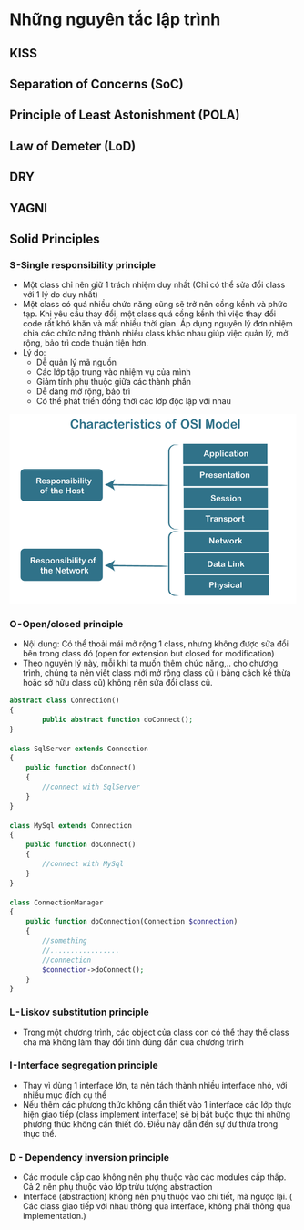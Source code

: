 # Những nguyên tắc lập trình

## KISS
## Separation of Concerns (SoC)
## Principle of Least Astonishment (POLA)
## Law of Demeter (LoD)
## DRY

## YAGNI

## Solid Principles

### S -Single responsibility principle

- Một class chỉ nên giữ 1 trách nhiệm duy nhất (Chỉ có thể sửa đổi class với 1 lý do duy nhất)
- Một class có quá nhiều chức năng cũng sẽ trở nên cồng kềnh và phức tạp. Khi yêu cầu thay đổi, một class quá cồng kềnh thì việc thay đổi code rất khó khăn và mất nhiều thời gian. Áp dụng nguyên lý đơn nhiệm chia các chức năng thành nhiều class khác nhau giúp việc quản lý, mở rộng, bảo trì code thuận tiện hơn.
- Lý do: 
    - Dễ quản lý mã nguồn
    - Các lớp tập trung vào nhiệm vụ của mình
    - Giảm tính phụ thuộc giữa các thành phần
    - Dễ dàng mở rộng, bảo trì
    - Có thể phát triển đồng thời các lớp độc lập với nhau
    
![This is an image](https://raw.githubusercontent.com/hieuvu98/clean-code/main/images/osi-model.png)

### O - Open/closed principle

- Nội dung: Có thể thoải mái mở rộng 1 class, nhưng không được sửa đổi bên trong class đó (open for extension but closed for modification)
- Theo nguyên lý này, mỗi khi ta muốn thêm chức năng,.. cho chương trình, chúng ta nên viết class mới mở rộng class cũ ( bằng cách kế thừa hoặc sở hữu class cũ) không nên sửa đổi class cũ.

```php
abstract class Connection()
{
        public abstract function doConnect();
}

class SqlServer extends Connection
{
    public function doConnect()
    {
        //connect with SqlServer
    }
}

class MySql extends Connection
{
    public function doConnect()
    {
        //connect with MySql
    }
}

class ConnectionManager
{
    public function doConnection(Connection $connection)
    {
        //something
        //.................
        //connection
        $connection->doConnect();
    }
}
```

### L - Liskov substitution principle

- Trong một chương trình, các object của class con có thể thay thế class cha mà không làm thay đổi tính đúng đắn của chương trình

### I - Interface segregation principle

- Thay vì dùng 1 interface lớn, ta nên tách thành nhiều interface nhỏ, với nhiều mục đích cụ thể
- Nếu thêm các phương thức không cần thiết vào 1 interface các lớp thực hiện giao tiếp (class implement interface) sẽ bị bắt buộc thực thi những phương thức không cần thiết đó. Điều này dẫn đến sự dư thừa trong thực thể.

### D - Dependency inversion principle

- Các module cấp cao không nên phụ thuộc vào các modules cấp thấp. Cả 2 nên phụ thuộc vào lớp trừu tượng abstraction
- Interface (abstraction) không nên phụ thuộc vào chi tiết, mà ngược lại. ( Các class giao tiếp với nhau thông qua interface, không phải thông qua implementation.)
